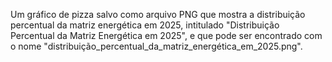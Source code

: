 Um gráfico de pizza salvo como arquivo PNG que mostra a distribuição percentual da matriz energética em 2025, intitulado "Distribuição Percentual da Matriz Energética em 2025", e que pode ser encontrado com o nome "distribuição_percentual_da_matriz_energética_em_2025.png".